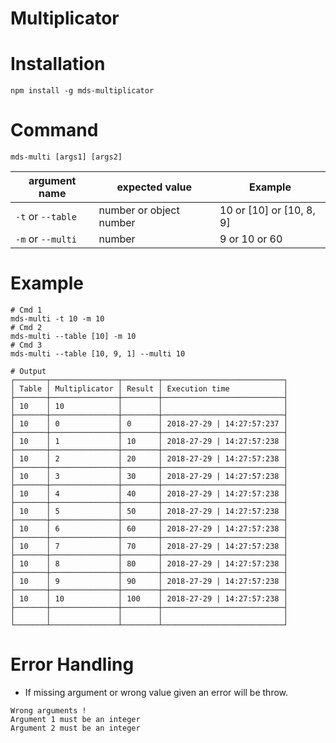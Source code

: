 # Multiplicator

# Installation

```
npm install -g mds-multiplicator
```

# Command

```
mds-multi [args1] [args2]
```

| argument name                 | expected value          | Example
| ---                           | ---                     | ---
| ```-t``` or ```--table```     | number or object number | 10 or [10] or [10, 8, 9]
| ```-m``` or  ```--multi```    | number                  | 9 or 10 or 60

# Example

```
# Cmd 1
mds-multi -t 10 -m 10
# Cmd 2
mds-multi --table [10] -m 10
# Cmd 3
mds-multi --table [10, 9, 1] --multi 10

# Output
┌───────┬───────────────┬────────┬───────────────────────────┐
│ Table │ Multiplicator │ Result │ Execution time            │
├───────┼───────────────┼────────┼───────────────────────────┤
│ 10    │ 10            │        │                           │
├───────┼───────────────┼────────┼───────────────────────────┤
│ 10    │ 0             │ 0      │ 2018-27-29 | 14:27:57:237 │
├───────┼───────────────┼────────┼───────────────────────────┤
│ 10    │ 1             │ 10     │ 2018-27-29 | 14:27:57:238 │
├───────┼───────────────┼────────┼───────────────────────────┤
│ 10    │ 2             │ 20     │ 2018-27-29 | 14:27:57:238 │
├───────┼───────────────┼────────┼───────────────────────────┤
│ 10    │ 3             │ 30     │ 2018-27-29 | 14:27:57:238 │
├───────┼───────────────┼────────┼───────────────────────────┤
│ 10    │ 4             │ 40     │ 2018-27-29 | 14:27:57:238 │
├───────┼───────────────┼────────┼───────────────────────────┤
│ 10    │ 5             │ 50     │ 2018-27-29 | 14:27:57:238 │
├───────┼───────────────┼────────┼───────────────────────────┤
│ 10    │ 6             │ 60     │ 2018-27-29 | 14:27:57:238 │
├───────┼───────────────┼────────┼───────────────────────────┤
│ 10    │ 7             │ 70     │ 2018-27-29 | 14:27:57:238 │
├───────┼───────────────┼────────┼───────────────────────────┤
│ 10    │ 8             │ 80     │ 2018-27-29 | 14:27:57:238 │
├───────┼───────────────┼────────┼───────────────────────────┤
│ 10    │ 9             │ 90     │ 2018-27-29 | 14:27:57:238 │
├───────┼───────────────┼────────┼───────────────────────────┤
│ 10    │ 10            │ 100    │ 2018-27-29 | 14:27:57:238 │
├───────┼───────────────┼────────┼───────────────────────────┤
│       │               │        │                           │
└───────┴───────────────┴────────┴───────────────────────────┘
```

# Error Handling

* If missing argument or wrong value given an error will be throw.

```
Wrong arguments !
Argument 1 must be an integer
Argument 2 must be an integer
```
